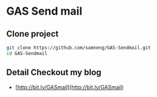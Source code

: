 # GAS Send mail
## Clone project
```bash
git clone https://github.com/samneng/GAS-Sendmail.git
cd GAS-Sendmail
```
## Detail Checkout my blog
- [http://bit.ly/GASmail](http://bit.ly/GASmail)
